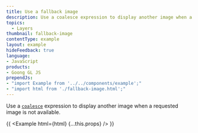 ```yaml
---
title: Use a fallback image
description: Use a coalesce expression to display another image when a requested image is not available.
topics:
  - Layers
thumbnail: fallback-image
contentType: example
layout: example
hideFeedback: true
language:
- JavaScript
products:
- Goong GL JS
prependJs:
- "import Example from '../../components/example';"
- "import html from './fallback-image.html';"
---
```


Use a [`coalesce`](/goong-js-docs/style-spec/expressions/#coalesce) expression to display another image when a requested image is not available.

{{ <Example html={html} {...this.props} /> }}
